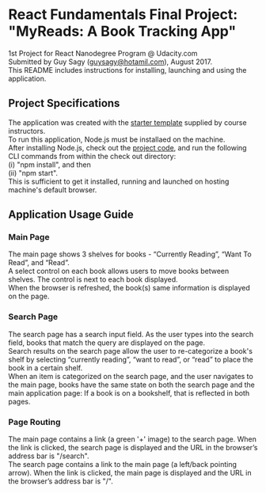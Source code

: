 # React Fundamentals Final Project: "MyReads: A Book Tracking App"
1st Project for React Nanodegree Program @ Udacity.com <br/>
Submitted by Guy Sagy (guysagy@hotamil.com), August 2017. <br/>
This README includes instructions for installing, launching and using the application. <br/>

## Project Specifications
The application was created with the [starter template](https://github.com/udacity/reactnd-project-myreads-starter) supplied by course instructors. <br/>
To run this application, Node.js must be installaed on the machine. <br/>
After installing Node.js, check out the [project code](https://github.com/guysagy/reactnd-project-myreads-starter), and run the following CLI commands from within the check out directory: <br/>
(i) "npm install", and then <br/>
(ii) "npm start". <br/>
This is sufficient to get it installed, running and launched on hosting machine's default browser. <br/>

## Application Usage Guide
### Main Page
The main page shows 3 shelves for books - “Currently Reading”, “Want To Read”, and “Read”. <br/>
A select control on each book allows users to move books between shelves. The control is next to each book displayed. <br/>
When the browser is refreshed, the book(s) same information is displayed on the page. <br/>

### Search Page
The search page has a search input field. As the user types into the search field, books that match the query are displayed on the page. <br/>
Search results on the search page allow the user to re-categorize a book's shelf by selecting “currently reading”, “want to read”, or “read” to place the book in a certain shelf. <br/>
When an item is categorized on the search page, and the user navigates to the main page, books have the same state on both the search page and the main application page: If a book is on a bookshelf, that is reflected in both pages. <br/>

### Page Routing
The main page contains a link (a green '+' image) to the search page. When the link is clicked, the search page is displayed and the URL in the browser’s address bar is "/search". <br/>
The search page contains a link to the main page (a left/back pointing arrow). When the link is clicked, the main page is displayed and the URL in the browser’s address bar is "/". <br/>